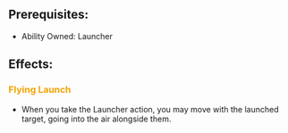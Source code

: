 ## Prerequisites: 
- Ability Owned: Launcher
## Effects:
### <span style="font-weight:bold;color:rgb(240, 164, 0)">Flying Launch</span>
- When you take the Launcher action, you may move with the launched target, going into the air alongside them.